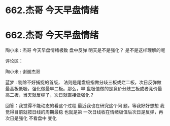 # 662.杰哥 今天早盘情绪

# 662.杰哥 今天早盘情绪

陶小米 : 杰哥 今天早盘情绪极致 盘中反弹 明天是不是强化？ 是不是这样理解的呢

评论区：

陶小米 : 谢谢杰哥

蓝梦 : 剔除不好捕捉的首版， 法则是尾盘极指做分歧三板或烂二板，次日反弹做最高板低吸，强化做最早二板。那么，早 盘极值做的是竞价分歧三板或者竞价最高二板，当天就反弹了，次日就直接做强化？

回答：我觉得不能动态的看这个过程 最近我也在研究这个问 题，等我好好想想 我觉得目前就按日线的周期最稳 也就是第 一次日线收在情绪极值后次日是反弹，再次日是强化 不看盘中 变化